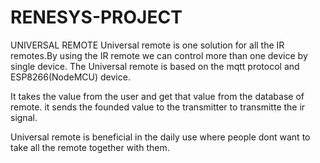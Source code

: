 # RENESYS-PROJECT
UNIVERSAL REMOTE
Universal remote is one solution for all the IR remotes.By using the IR remote we can control more than one device by single device.
The Universal remote is based on the mqtt protocol and ESP8266(NodeMCU) device.

It takes the value from the user and get that value from the database of remote.
it sends the founded value to the transmitter to transmitte the ir signal.

Universal remote is beneficial in the daily use where people dont want to take all the remote together with them.
